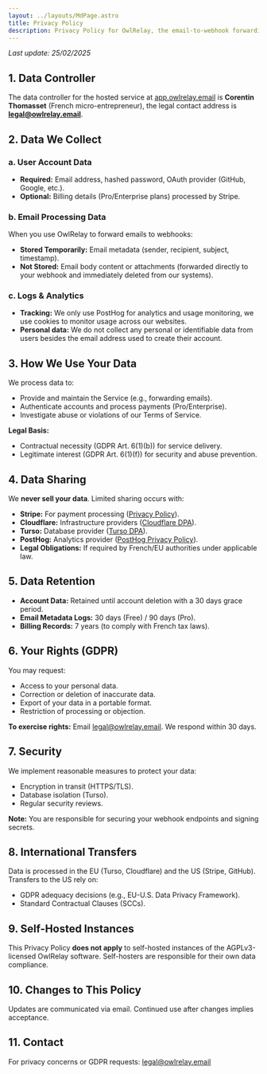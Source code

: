 ```yaml
---
layout: ../layouts/MdPage.astro
title: Privacy Policy
description: Privacy Policy for OwlRelay, the email-to-webhook forwarding service.
---
```


_Last update: 25/02/2025_

## 1. Data Controller
The data controller for the hosted service at [app.owlrelay.email](https://app.owlrelay.email) is **Corentin Thomasset** (French micro-entrepreneur), the legal contact address is **legal@owlrelay.email**.

## 2. Data We Collect
### a. User Account Data
- **Required:** Email address, hashed password, OAuth provider (GitHub, Google, etc.).
- **Optional:** Billing details (Pro/Enterprise plans) processed by Stripe.

### b. Email Processing Data
When you use OwlRelay to forward emails to webhooks:
- **Stored Temporarily:** Email metadata (sender, recipient, subject, timestamp).
- **Not Stored:** Email body content or attachments (forwarded directly to your webhook and immediately deleted from our systems).

### c. Logs & Analytics
- **Tracking:** We only use PostHog for analytics and usage monitoring, we use cookies to monitor usage across our websites.
- **Personal data:** We do not collect any personal or identifiable data from users besides the email address used to create their account.

## 3. How We Use Your Data
We process data to:
- Provide and maintain the Service (e.g., forwarding emails).
- Authenticate accounts and process payments (Pro/Enterprise).
- Investigate abuse or violations of our Terms of Service.

**Legal Basis:**
- Contractual necessity (GDPR Art. 6(1)(b)) for service delivery.
- Legitimate interest (GDPR Art. 6(1)(f)) for security and abuse prevention.

## 4. Data Sharing
We **never sell your data**. Limited sharing occurs with:
- **Stripe:** For payment processing ([Privacy Policy](https://stripe.com/privacy)).
- **Cloudflare:** Infrastructure providers ([Cloudflare DPA](https://www.cloudflare.com/cloudflare-customer-dpa/)).
- **Turso:** Database provider ([Turso DPA](https://turso.tech/privacy-policy/)).
- **PostHog:** Analytics provider ([PostHog Privacy Policy](https://posthog.com/privacy)).
- **Legal Obligations:** If required by French/EU authorities under applicable law.

## 5. Data Retention
- **Account Data:** Retained until account deletion with a 30 days grace period.
- **Email Metadata Logs:** 30 days (Free) / 90 days (Pro).
- **Billing Records:** 7 years (to comply with French tax laws).

## 6. Your Rights (GDPR)
You may request:
- Access to your personal data.
- Correction or deletion of inaccurate data.
- Export of your data in a portable format.
- Restriction of processing or objection.

**To exercise rights:** Email legal@owlrelay.email. We respond within 30 days.

## 7. Security
We implement reasonable measures to protect your data:
- Encryption in transit (HTTPS/TLS).
- Database isolation (Turso).
- Regular security reviews.

**Note:** You are responsible for securing your webhook endpoints and signing secrets.

## 8. International Transfers
Data is processed in the EU (Turso, Cloudflare) and the US (Stripe, GitHub). Transfers to the US rely on:
- GDPR adequacy decisions (e.g., EU-U.S. Data Privacy Framework).
- Standard Contractual Clauses (SCCs).

## 9. Self-Hosted Instances
This Privacy Policy **does not apply** to self-hosted instances of the AGPLv3-licensed OwlRelay software. Self-hosters are responsible for their own data compliance.

## 10. Changes to This Policy
Updates are communicated via email. Continued use after changes implies acceptance.

## 11. Contact
For privacy concerns or GDPR requests:
legal@owlrelay.email

